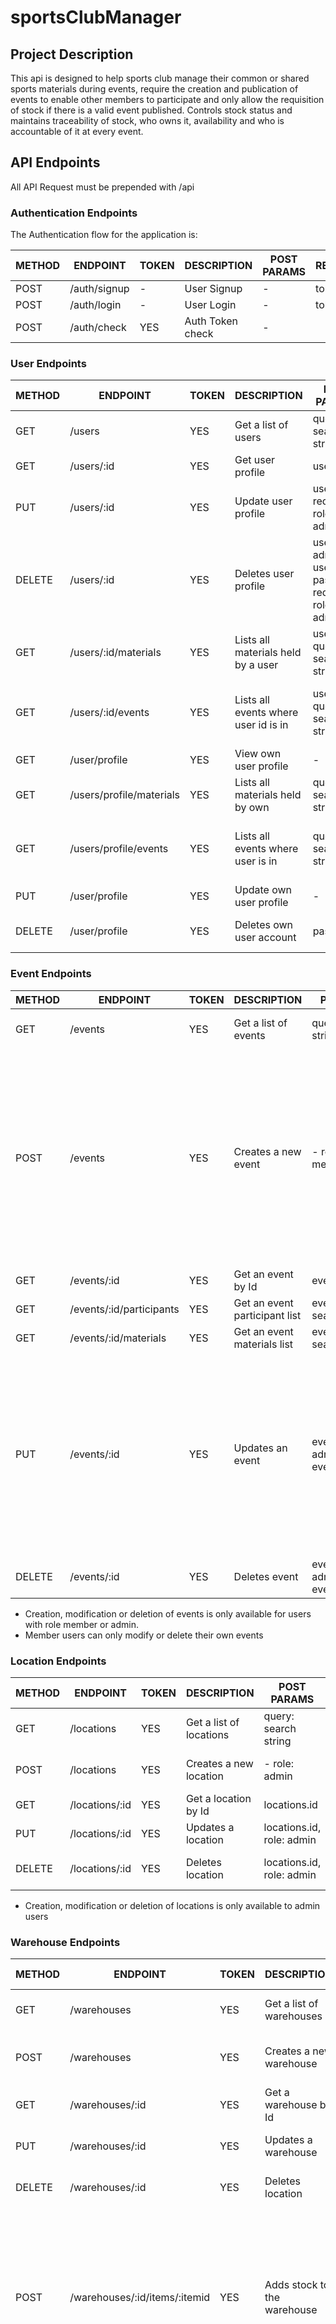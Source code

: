 # sportsClubManager

## Project Description

This api is designed to help sports club manage their common or shared sports materials during events, require the creation and publication of events to enable other members to participate and only allow the requisition of stock if there is a valid event published. Controls stock status and maintains traceability of stock, who owns it, availability and who is accountable of it at every event.

## API Endpoints

All API Request must be prepended with /api


### Authentication Endpoints

The Authentication flow for the application is:

METHOD | ENDPOINT         | TOKEN | DESCRIPTION              | POST PARAMS                                     | RETURNS
-------|------------------|-------|--------------------------|-------------------------------------------------|--------------------
POST   | /auth/signup     | -     | User Signup              | -                                               | token
POST   | /auth/login      | -     | User Login               | -                                               | token
POST   | /auth/check      | YES   | Auth Token check         | -                                               |

### User Endpoints

METHOD | ENDPOINT         | TOKEN | DESCRIPTION              | POST PARAMS                                     | RETURNS
-------|------------------|-------|--------------------------|-------------------------------------------------|--------------------
GET    | /users           | YES   | Get a list of users      | query: search string                            | List of matching users
GET    | /users/:id       | YES   | Get user profile         | userid                                          | full user profile
PUT    | /users/:id       | YES   | Update user profile      | userid, required role: admin                    | Updated user data
DELETE | /users/:id       | YES   | Deletes user profile     | userid, admin user's password, required role: admin | User deletion confirmation
GET    | /users/:id/materials | YES | Lists all materials held by a user | users.id, query: search string      | List of user material
GET    | /users/:id/events | YES | Lists all events where user id is in | users.id, query: search string       | List of user events by search string, default: all
GET    | /user/profile    | YES   | View own user profile    | -                                               | full user profile
GET    | /users/profile/materials | YES | Lists all materials held by own | query: search string               | List of own user material
GET    | /users/profile/events | YES | Lists all events where user is in | query: search string                | List of own user events by search string, default: all
PUT    | /user/profile    | YES   | Update own user profile  | -                                               | Updated user data
DELETE | /user/profile    | YES   | Deletes own user account | password                                        | User deletion confirmation

### Event Endpoints

METHOD | ENDPOINT         | TOKEN | DESCRIPTION              | POST PARAMS                                     | RETURNS
-------|------------------|-------|--------------------------|-------------------------------------------------|--------------------
GET    | /events          | YES   | Get a list of events     | query: search string                            | List of matching events
POST   | /events          | YES   | Creates a new event      | -   role: admin or member                       | Confirmation of event creation, creates entry in stocksLedger to modify stock availability, modifies items to reflect stock availability, modifies users to reflect items held.
GET    | /events/:id      | YES   | Get an event by Id       | events.id                                       | full details of the event
GET    | /events/:id/participants | YES   | Get an event participant list | events.id, query: search string    | full details of the event
GET    | /events/:id/materials    | YES   | Get an event materials list   | events.id, query: search string    | full details of the event
PUT    | /events/:id      | YES   | Updates an event         | events.id, role: admin or events.organizer.id   | Updated event data, creates entry in stocksLedger to modify stock availability, modifies items to reflect stock availability, modifies users to reflect items held.
DELETE | /events/:id      | YES   | Deletes event            | events.id, role: admin or events.organizer.id   | Event deletion confirmation

- Creation, modification or deletion of events is only available for users with role member or admin.
- Member users can only modify or delete their own events

### Location Endpoints

METHOD | ENDPOINT         | TOKEN | DESCRIPTION              | POST PARAMS                                     | RETURNS
-------|------------------|-------|--------------------------|-------------------------------------------------|--------------------
GET    | /locations       | YES   | Get a list of locations  | query: search string                            | List of matching locations
POST   | /locations       | YES   | Creates a new location   | - role: admin                                   | Confirmation of location creation
GET    | /locations/:id   | YES   | Get a location by Id     | locations.id                                    | full details of the location
PUT    | /locations/:id   | YES   | Updates a location       | locations.id, role: admin                       | Updated location data
DELETE | /locations/:id   | YES   | Deletes location         | locations.id, role: admin                       | Location deletion confirmation

- Creation, modification or deletion of locations is only available to admin users

### Warehouse Endpoints

METHOD | ENDPOINT         | TOKEN | DESCRIPTION              | POST PARAMS                                     | RETURNS
-------|------------------|-------|--------------------------|-------------------------------------------------|--------------------
GET    | /warehouses      | YES   | Get a list of warehouses | query: search string                            | List of matching warehouses
POST   | /warehouses      | YES   | Creates a new warehouse  | - role: admin                                   | Confirmation of warehouse creation
GET    | /warehouses/:id  | YES   | Get a warehouse by Id    | warehouses.id                                   | full details of the warehouse
PUT    | /warehouses/:id  | YES   | Updates a warehouse      | warehouses.id, role: admin                      | Updated warehouse data
DELETE | /warehouses/:id  | YES   | Deletes location         | locationss.id, role: admin                      | warehouse deletion confirmation
POST   | /warehouses/:id/items/:itemid | YES | Adds stock to the warehouse | items.id, role: admin             | item and quantity added, creates an entry in stocksLedger adding available quantity, modifies item in items collection to add qtyAvailable.
PUT   | /warehouses/:id/items/:itemid | YES | Modifies stock to the warehouse | items.id, role: admin          | item and quantity modified, creates an entry in stocksLedger modifying available quantity, modifies item in items collection to add or remove qtyAvailable.

- All warehouse endpoints are available to admin user only

### Items Endpoints

METHOD | ENDPOINT         | TOKEN | DESCRIPTION              | POST PARAMS                                     | RETURNS
-------|------------------|-------|--------------------------|-------------------------------------------------|--------------------
GET    | /items           | YES   | Get a list of items      | query: search string                            | List of matching items
POST   | /items           | YES   | Creates a new item       | - role: admin                                   | Confirmation of item creation
GET    | /items/:id       | YES   | Get an item by Id        | item.id                                         | full details of the item
PUT    | /items/:id       | YES   | Updates an item          | item.id, role: admin                            | Updated item data
DELETE | /items/:id       | YES   | Deletes item             | item.id, role: admin                            | item deletion confirmation

### Incidents Endpoints

METHOD | ENDPOINT         | TOKEN | DESCRIPTION              | POST PARAMS                                     | RETURNS
-------|------------------|-------|--------------------------|-------------------------------------------------|--------------------
GET    | /incidents       | YES   | Get a list of incidents  | query: search string                            | List of matching incidents
POST   | /incidents       | YES   | Creates a new incident   | - role: admin                                   | Confirmation of incident creation, posts new entry in stocksLedger, substracts available stock and adds defect stock.
GET    | /incidents/:id   | YES   | Get an incident by Id    | incidents.id                                    | full details of the incident
PUT    | /incidents/:id   | YES   | Updates an incident      | incidents.id, role: admin                       | Updated incident data, posts new entry in stocksLedger when status changes. If Restored, add available quantity and removes defect quantity. If Retired, only removes defect quantity.
DELETE | /incidents/:id   | YES   | Deletes incident         | incidents.id, role: admin                       | incident deletion confirmation, posts new entry in stocksLedger, removes defect stock and adds available stock.

### stocksLedger Endpoints

METHOD | ENDPOINT         | TOKEN | DESCRIPTION              | POST PARAMS                                     | RETURNS
-------|------------------|-------|--------------------------|-------------------------------------------------|--------------------
GET    | /stocksLedger    | YES   | Get a list of entries    | query: search string -role: admin               | List of matching entries
GET    | /stocksLedger/:id| YES   | Get an entry by Id       | stocksLedger.id - role: admin                   | full details of the entry

- Ledger will work as a validated history log, hence it cannot be update through enpoints and and entry cannot be deleted, only way to correct an error is to create an entry to correct the previous error. (e.g. if by error i have removed 3 units from stock, i can create a return of 3 units to the stock)
